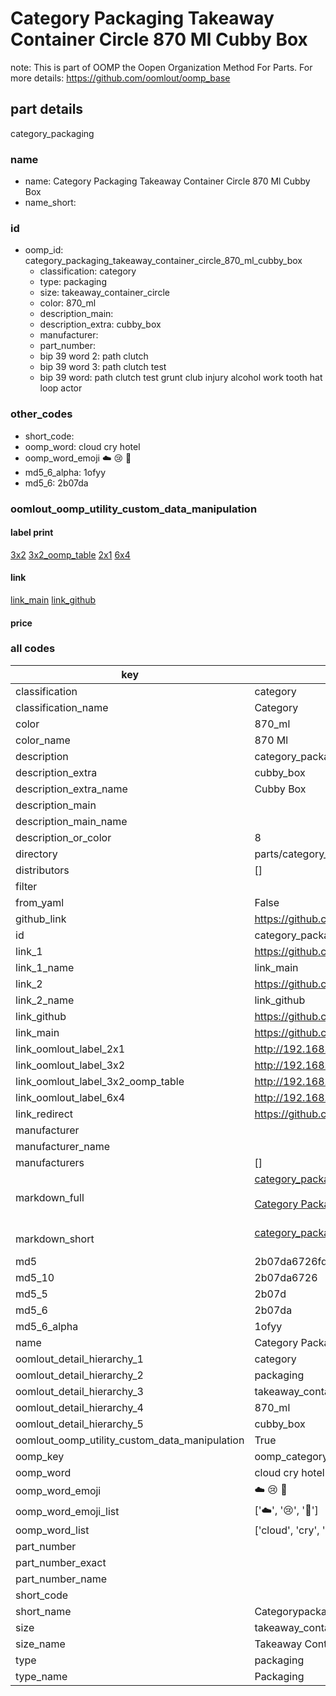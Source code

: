 # Category Packaging Takeaway Container Circle 870 Ml Cubby Box  

note: This is part of OOMP the Oopen Organization Method For Parts. For more details: https://github.com/oomlout/oomp_base

##  part details
  



category_packaging



### name
* name: Category Packaging Takeaway Container Circle 870 Ml Cubby Box
* name_short: 
### id
* oomp_id: category_packaging_takeaway_container_circle_870_ml_cubby_box
  * classification: category
  * type: packaging
  * size: takeaway_container_circle
  * color: 870_ml
  * description_main: 
  * description_extra: cubby_box
  * manufacturer: 
  * part_number: 
  * bip 39 word 2: path clutch
  * bip 39 word 3: path clutch test
  * bip 39 word: path clutch test grunt club injury alcohol work tooth hat loop actor

### other_codes
* short_code: 
* oomp_word: cloud cry hotel
* oomp_word_emoji :cloud: :cry: :hotel:
* md5_6_alpha: 1ofyy
* md5_6: 2b07da






### oomlout_oomp_utility_custom_data_manipulation
#### label print
[3x2](http://192.168.1.245:1112/?label=oomp%201ofyy)
[3x2_oomp_table](http://192.168.1.108:1112/?label=oomp%201ofyy)
[2x1](http://192.168.1.242:1112/?label=oomp%201ofyy)
[6x4](http://192.168.1.55:1112/?label=oomp%201ofyy)    

#### link

[link_main](https://github.com/oomlout/oomlout_oomp_version_1_messy/tree/main/parts/category_packaging_takeaway_container_circle_870_ml_cubby_box) [link_github](https://github.com/oomlout/oomlout_oomp_version_1_messy/tree/main/parts/category_packaging_takeaway_container_circle_870_ml_cubby_box)                             

#### price







### all codes 
| key | value |  
| --- | --- |  
| classification | category |  
| classification_name | Category |  
| color | 870_ml |  
| color_name | 870 Ml |  
| description | category_packaging |  
| description_extra | cubby_box |  
| description_extra_name | Cubby Box |  
| description_main |  |  
| description_main_name |  |  
| description_or_color | 8  |  
| directory | parts/category_packaging_takeaway_container_circle_870_ml_cubby_box |  
| distributors | [] |  
| filter |  |  
| from_yaml | False |  
| github_link | https://github.com/oomlout/oomlout_oomp_part_src/tree/main/parts/category_packaging_takeaway_container_circle_870_ml_cubby_box |  
| id | category_packaging_takeaway_container_circle_870_ml_cubby_box |  
| link_1 | https://github.com/oomlout/oomlout_oomp_version_1_messy/tree/main/parts/category_packaging_takeaway_container_circle_870_ml_cubby_box |  
| link_1_name | link_main |  
| link_2 | https://github.com/oomlout/oomlout_oomp_version_1_messy/tree/main/parts/category_packaging_takeaway_container_circle_870_ml_cubby_box |  
| link_2_name | link_github |  
| link_github | https://github.com/oomlout/oomlout_oomp_version_1_messy/tree/main/parts/category_packaging_takeaway_container_circle_870_ml_cubby_box |  
| link_main | https://github.com/oomlout/oomlout_oomp_version_1_messy/tree/main/parts/category_packaging_takeaway_container_circle_870_ml_cubby_box |  
| link_oomlout_label_2x1 | http://192.168.1.242:1112/?label=oomp%201ofyy |  
| link_oomlout_label_3x2 | http://192.168.1.245:1112/?label=oomp%201ofyy |  
| link_oomlout_label_3x2_oomp_table | http://192.168.1.108:1112/?label=oomp%201ofyy |  
| link_oomlout_label_6x4 | http://192.168.1.55:1112/?label=oomp%201ofyy |  
| link_redirect | https://github.com/oomlout/oomlout_oomp_version_1_messy/tree/main/parts/category_packaging_takeaway_container_circle_870_ml_cubby_box |  
| manufacturer |  |  
| manufacturer_name |  |  
| manufacturers | [] |  
| markdown_full | [category_packaging_takeaway_container_circle_870_ml_cubby_box](none)<br>[](none)<br>[Category Packaging Takeaway Container Circle 870 Ml Cubby Box](none)<br><br> |  
| markdown_short | [category_packaging_takeaway_container_circle_870_ml_cubby_box](none)<br><br> |  
| md5 | 2b07da6726fd80c1d0961673bf0b2507 |  
| md5_10 | 2b07da6726 |  
| md5_5 | 2b07d |  
| md5_6 | 2b07da |  
| md5_6_alpha | 1ofyy |  
| name | Category Packaging Takeaway Container Circle 870 Ml Cubby Box |  
| oomlout_detail_hierarchy_1 | category |  
| oomlout_detail_hierarchy_2 | packaging |  
| oomlout_detail_hierarchy_3 | takeaway_container_circle |  
| oomlout_detail_hierarchy_4 | 870_ml |  
| oomlout_detail_hierarchy_5 | cubby_box |  
| oomlout_oomp_utility_custom_data_manipulation | True |  
| oomp_key | oomp_category_packaging_takeaway_container_circle_870_ml_cubby_box |  
| oomp_word | cloud cry hotel |  
| oomp_word_emoji | :cloud: :cry: :hotel: |  
| oomp_word_emoji_list | [':cloud:', ':cry:', ':hotel:'] |  
| oomp_word_list | ['cloud', 'cry', 'hotel'] |  
| part_number |  |  
| part_number_exact |  |  
| part_number_name |  |  
| short_code |  |  
| short_name | Categorypackaging |  
| size | takeaway_container_circle |  
| size_name | Takeaway Container Circle |  
| type | packaging |  
| type_name | Packaging |  
